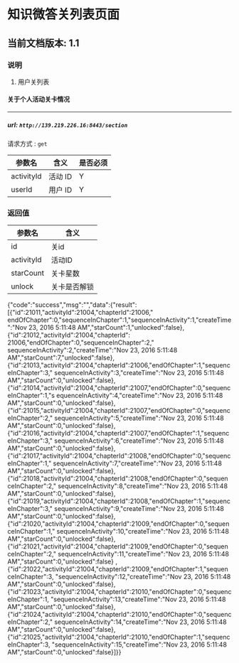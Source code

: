 # 知识微答关列表页面

## 当前文档版本: 1.1

### 说明
1. 用户关列表

#### 关于个人活动关卡情况
--------------------------------
##### url: `http://139.219.226.16:8443/section`
请求方式 : `get`

参数名    | 含义    | 是否必须
-------|--------|-----
activityId  |活动 ID | Y
userId      |用户 ID | Y

###  返回值

参数名  | 含义
-------------|-------------
id              | 关id
activityId      | 活动ID
starCount       | 关卡星数
unlock          | 关卡是否解锁


{"code":"success","msg":"","data":{"result":[{"id":21011,"activityId":21004,"chapterId":21006,"
endOfChapter":0,"sequenceInChapter":1,"sequenceInActivity":1,"createTime":"Nov 23,
2016 5:11:48 AM","starCount":1,"unlocked":false},
{"id":21012,"activityId":21004,"chapterId":
21006,"endOfChapter":0,"sequenceInChapter":2,"
sequenceInActivity":2,"createTime":"Nov 23, 2016 5:11:48 AM","starCount":7,"unlocked":false},
{"id":21013,"activityId":21004,"chapterId":21006,"endOfChapter":1,"sequenceInChapter":3,"
sequenceInActivity":3,"createTime":"Nov 23, 2016 5:11:48 AM","starCount":0,"unlocked":false},
{"id":21014,"activityId":21004,"chapterId":21007,"endOfChapter":0,"sequenceInChapter":1,"s
equenceInActivity":4,"createTime":"Nov 23, 2016 5:11:48 AM","starCount":0,"unlocked":false},
{"id":21015,"activityId":21004,"chapterId":21007,"endOfChapter":0,"sequenceInChapter":2,"
sequenceInActivity":5,"createTime":"Nov 23, 2016 5:11:48 AM","starCount":0,"unlocked":false},
{"id":21016,"activityId":21004,"chapterId":21007,"endOfChapter":1,"sequenceInChapter":3,"
sequenceInActivity":6,"createTime":"Nov 23, 2016 5:11:48 AM","starCount":0,"unlocked":false},
{"id":21017,"activityId":21004,"chapterId":21008,"endOfChapter":0,"sequenceInChapter":1,"
sequenceInActivity":7,"createTime":"Nov 23, 2016 5:11:48 AM","starCount":0,"unlocked":false},
{"id":21018,"activityId":21004,"chapterId":21008,"endOfChapter":0,"sequenceInChapter":2,"
sequenceInActivity":8,"createTime":"Nov 23, 2016 5:11:48 AM","starCount":0,"unlocked":false},
{"id":21019,"activityId":21004,"chapterId":21008,"endOfChapter":1,"sequenceInChapter":3,"
sequenceInActivity":9,"createTime":"Nov 23, 2016 5:11:48 AM","starCount":0,"unlocked":false},
{"id":21020,"activityId":21004,"chapterId":21009,"endOfChapter":0,"sequenceInChapter":1,"
sequenceInActivity":10,"createTime":"Nov 23, 2016 5:11:48 AM","starCount":0,"unlocked":false},
{"id":21021,"activityId":21004,"chapterId":21009,"endOfChapter":0,"sequenceInChapter":2,"
sequenceInActivity":11,"createTime":"Nov 23, 2016 5:11:48 AM","starCount":0,"unlocked":false}
,{"id":21022,"activityId":21004,"chapterId":21009,"endOfChapter":1,"sequenceInChapter":3,
"sequenceInActivity":12,"createTime":"Nov 23, 2016 5:11:48 AM","starCount":0,"unlocked":false},
{"id":21023,"activityId":21004,"chapterId":21010,"endOfChapter":0,"sequenceInChapter":1,
"sequenceInActivity":13,"createTime":"Nov 23, 2016 5:11:48 AM","starCount":0,"unlocked":false},
{"id":21024,"activityId":21004,"chapterId":21010,"endOfChapter":0,"sequenceInChapter":2,"
sequenceInActivity":14,"createTime":"Nov 23, 2016 5:11:48 AM","starCount":0,"unlocked":false},
{"id":21025,"activityId":21004,"chapterId":21010,"endOfChapter":1,"sequenceInChapter":3,
"sequenceInActivity":15,"createTime":"Nov 23, 2016 5:11:48 AM","starCount":0,"unlocked":false}]}}